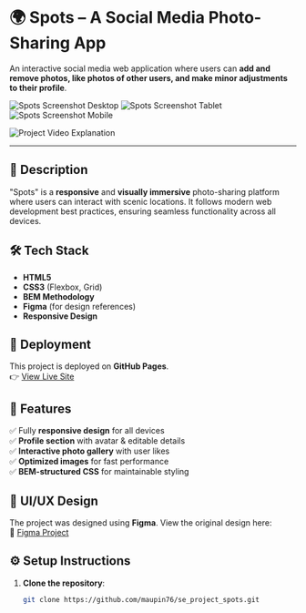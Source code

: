 # 🌍 Spots – A Social Media Photo-Sharing App  

An interactive social media web application where users can **add and remove photos, like photos of other users, and make minor adjustments to their profile**.

![Spots Screenshot Desktop](https://drive.google.com/file/d/18VbkdUkUpPKU1ttLSK5SXPQtvGaFm92y/view?usp=drive_link)
![Spots Screenshot Tablet](https://drive.google.com/file/d/1p2jFISkahMYImTrys66YyWA2iawecCIz/view?usp=drive_link)
![Spots Screenshot Mobile](https://drive.google.com/file/d/1T-fHaDNsFSMRfVcfHxc9vJ8xf2l54Mr7/view?usp=drive_link)

![Project Video Explanation](https://drive.google.com/file/d/1BAhi5RRm_hg1OXQiFU-HrWt6_wu2675C/view?usp=drive_link)



---

## 📌 Description  

"Spots" is a **responsive** and **visually immersive** photo-sharing platform where users can interact with scenic locations. It follows modern web development best practices, ensuring seamless functionality across all devices.

## 🛠️ Tech Stack  

- **HTML5**  
- **CSS3** (Flexbox, Grid)  
- **BEM Methodology**  
- **Figma** (for design references)  
- **Responsive Design**  

## 🚀 Deployment  

This project is deployed on **GitHub Pages**.  
👉 [View Live Site](https://maupin76.github.io/se_project_spots/)  

## 📌 Features  

✅ Fully **responsive design** for all devices  
✅ **Profile section** with avatar & editable details  
✅ **Interactive photo gallery** with user likes  
✅ **Optimized images** for fast performance  
✅ **BEM-structured CSS** for maintainable styling  

## 🎨 UI/UX Design  

The project was designed using **Figma**. View the original design here:  
📌 [Figma Project](https://www.figma.com/file/BBNm2bC3lj8QQMHlnqRsga/Sprint-3-Project-%E2%80%94-Spots?type=design&node-id=2%3A60&mode=design&t=afgNFybdorZO6cQo-1)  

## ⚙️ Setup Instructions  

1. **Clone the repository**:  
   ```bash
   git clone https://github.com/maupin76/se_project_spots.git

